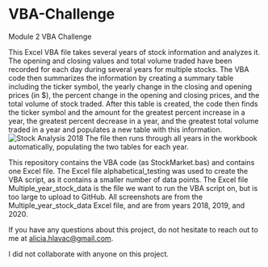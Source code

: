 # VBA-Challenge
Module 2 VBA Challenge

This Excel VBA file takes several years of stock information and analyzes it.  The opening and closing values and total volume traded have been recorded for each day during several years for multiple stocks.  The VBA code then summarizes the information by creating a summary table including the ticker symbol, the yearly change in the closing and opening prices (in $), the percent change in the opening and closing prices, and the total volume of stock traded.  After this table is created, the code then finds the ticker symbol and the amount for the greatest percent increase in a year, the greatest percent decrease in a year, and the greatest total volume traded in a year and populates a new table with this information.  
![Stock Analysis 2018](https://user-images.githubusercontent.com/127240852/236686702-795304a3-a56d-4ec9-885c-5c8986297c9a.png)
The file then runs through all years in the workbook automatically, populating the two tables for each year.  

This repository contains the VBA code (as StockMarket.bas) and contains one Excel file.  The Excel file alphabetical_testing was used to create the VBA script, as it contains a smaller number of data points.  The Excel file Multiple_year_stock_data is the file we want to run the VBA script on, but is too large to upload to GitHub.  All screenshots are from the Multiple_year_stock_data Excel file, and are from years 2018, 2019, and 2020. 

If you have any questions about this project, do not hesitate to reach out to me at alicia.hlavac@gmail.com.

I did not collaborate with anyone on this project.

